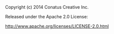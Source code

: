 Copyright (c) 2014 Conatus Creative Inc.

Released under the Apache 2.0 License: 

http://www.apache.org/licenses/LICENSE-2.0.html
